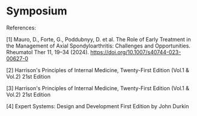 # Symposium
References:

[1] Mauro, D., Forte, G., Poddubnyy, D. et al. The Role of Early Treatment in the Management of Axial Spondyloarthritis: Challenges and Opportunities. Rheumatol Ther 11, 19–34 (2024). https://doi.org/10.1007/s40744-023-00627-0

[2] Harrison's Principles of Internal Medicine, Twenty-First Edition (Vol.1 & Vol.2) 21st Edition

[3] Harrison's Principles of Internal Medicine, Twenty-First Edition (Vol.1 & Vol.2) 21st Edition

[4] Expert Systems: Design and Development First Edition by John Durkin
